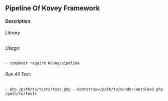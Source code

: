 ## Pipeline Of Kovey Framework
#### Description
###### Library
###### Usage:
    - composer require kovey/pipeline
###### Run All Test:
    - php /path/to/tests/test.php --bootstrap=/path/to/vendor/autoload.php /path/to/tests
